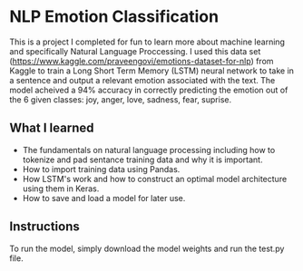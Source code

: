 # NLP Emotion Classification
This is a project I completed for fun to learn more about machine learning and specifically Natural Language Proccessing. I used this data set (https://www.kaggle.com/praveengovi/emotions-dataset-for-nlp) from Kaggle to train a Long Short Term Memory (LSTM) neural network to take in a sentence and output a relevant emotion associated with the text. The model acheived a 94% accuracy in correctly predicting the emotion out of the 6 given classes: joy, anger, love, sadness, fear, suprise. 

## What I learned
- The fundamentals on natural language processing including how to tokenize and pad sentance training data and why it is important.
- How to import training data using Pandas.
- How LSTM's work and how to construct an optimal model architecture using them in Keras.
- How to save and load a model for later use.

## Instructions
To run the model, simply download the model weights and run the test.py file.



